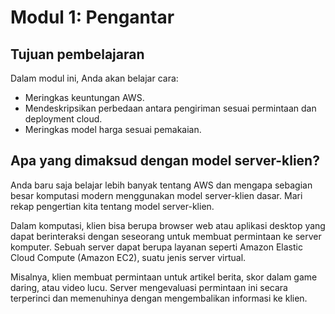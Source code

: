 # Modul 1: Pengantar

## Tujuan pembelajaran
Dalam modul ini, Anda akan belajar cara:

- Meringkas keuntungan AWS.
- Mendeskripsikan perbedaan antara pengiriman sesuai permintaan dan deployment cloud.
- Meringkas model harga sesuai pemakaian.

## Apa yang dimaksud dengan model server-klien?
Anda baru saja belajar lebih banyak tentang AWS dan mengapa sebagian besar komputasi modern menggunakan model server-klien dasar. Mari rekap pengertian kita tentang model server-klien.

Dalam komputasi, klien bisa berupa browser web atau aplikasi desktop yang dapat berinteraksi dengan seseorang untuk membuat permintaan ke server komputer. Sebuah server dapat berupa layanan seperti Amazon Elastic Cloud Compute (Amazon EC2), suatu jenis server virtual.

Misalnya, klien membuat permintaan untuk artikel berita, skor dalam game daring, atau video lucu. Server mengevaluasi permintaan ini secara terperinci dan memenuhinya dengan mengembalikan informasi ke klien.
